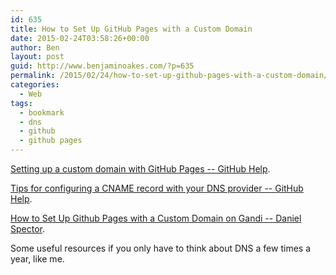 ```yaml
---
id: 635
title: How to Set Up GitHub Pages with a Custom Domain
date: 2015-02-24T03:58:26+00:00
author: Ben
layout: post
guid: http://www.benjaminoakes.com/?p=635
permalink: /2015/02/24/how-to-set-up-github-pages-with-a-custom-domain/
categories:
  - Web
tags:
  - bookmark
  - dns
  - github
  - github pages
---
```

[Setting up a custom domain with GitHub Pages -- GitHub Help](https://help.github.com/articles/setting-up-a-custom-domain-with-github-pages/).
  
[Tips for configuring a CNAME record with your DNS provider -- GitHub Help](https://help.github.com/articles/tips-for-configuring-a-cname-record-with-your-dns-provider/).
  
[How to Set Up Github Pages with a Custom Domain on Gandi -- Daniel Spector](http://spector.io/how-to-set-up-github-pages-with-a-custom-domain-on-gandi/).

Some useful resources if you only have to think about DNS a few times a year, like me.